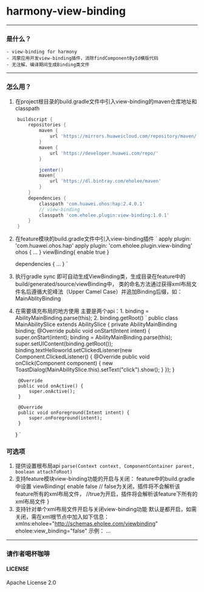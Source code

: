 # harmony-view-binding
------

### 是什么？
    - view-binding for harmony
    - 鸿蒙应用开发view-binding插件，消除findComponentById模版代码
    - 无注解、编译期间生成Binding类文件

------

### 怎么用？

1. 在project根目录的build.gradle文件中引入view-binding的maven仓库地址和classpath
``` gradle
    buildscript {
        repositories {
            maven {
                url 'https://mirrors.huaweicloud.com/repository/maven/'
            }
            maven {
                url 'https://developer.huawei.com/repo/'
            }

            jcenter()
            maven{
                url 'https://dl.bintray.com/eholee/maven'
            }
        }
        dependencies {
            classpath 'com.huawei.ohos:hap:2.4.0.1'
            // view-binding
            classpath 'com.eholee.plugin:view-binding:1.0.1'
        }
    }
```
2. 在feature模块的build.gradle文件中引入view-binding插件
    ` 
    apply plugin: 'com.huawei.ohos.hap'
    apply plugin: 'com.eholee.plugin.view-binding'
    ohos {
        ...
    }
    viewBinding{
        enable true
    }

    dependencies {
        ...
    }
    `
3. 执行gradle sync 即可自动生成ViewBinding类，生成目录在feature中的build/generated/source/viewBinding中，
       类的命名方法通过获得xml布局文件名后遵循大驼峰法（Upper Camel Case）并追加Binding后缀，如：MainAblityBinding
       
4. 在需要填充布局的地方使用
   主要是两个api：1. binding = AbilityMainBinding.parse(this); 2. binding.getRoot()
    ` 
    public class MainAbilitySlice extends AbilitySlice {
        private AbilityMainBinding binding;
        @Override
        public void onStart(Intent intent) {
            super.onStart(intent);
            binding = AbilityMainBinding.parse(this);
            super.setUIContent(binding.getRoot());
            binding.textHelloworld.setClickedListener(new Component.ClickedListener() {
                @Override
                public void onClick(Component component) {
                    new ToastDialog(MainAbilitySlice.this).setText("click").show();
                }
            });
        }

        @Override
        public void onActive() {
            super.onActive();
        }

        @Override
        public void onForeground(Intent intent) {
            super.onForeground(intent);
        }
    }
    ` 
### 可选项
  1. 提供设置根布局api 
        ` parse(Context context, ComponentContainer parent, boolean attachToRoot) `
  2. 支持feature模块view-binding功能的开启与关闭：
     feature中的build.gradle中设置
        viewBinding{
            enable false 
            // false为关闭，插件将不会解析该feature所有的xml布局文件，
            //true为开启，插件将会解析该feature下所有的xml布局文件
        }
  3. 支持针对单个xml布局文件开启与关闭view-binding功能
     默认是都开启，如需关闭，需在xml根节点中加入如下信息：
       xmlns:eholee="http://schemas.eholee.com/viewbinding"
       eholee:view_binding="false"
       示例：
       <?xml version="1.0" encoding="utf-8"?>
       <DirectionalLayout
            xmlns:ohos="http://schemas.huawei.com/res/ohos"
            xmlns:eholee="http://schemas.eholee.com/viewbinding"
            eholee:view_binding="false"
            ohos:height="match_parent"
            ohos:width="match_parent"
            ohos:background_element="$color:colorAppBackground"
            ohos:orientation="vertical">
            ...
        </DirectionalLayout>
------
### 请作者喝杯咖啡

#### LICENSE
Apache License 2.0

